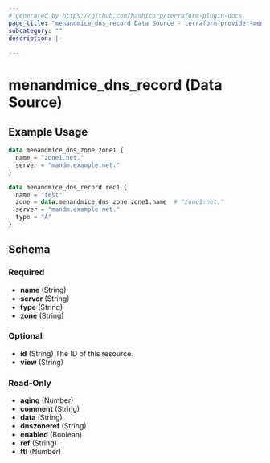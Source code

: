 ```yaml
---
# generated by https://github.com/hashicorp/terraform-plugin-docs
page_title: "menandmice_dns_record Data Source - terraform-provider-menandmice"
subcategory: ""
description: |-
  
---
```


# menandmice_dns_record (Data Source)



## Example Usage

```terraform
data menandmice_dns_zone zone1 {
  name = "zone1.net."
  server = "mandm.example.net."
}

data menandmice_dns_record rec1 {
  name = "test"
  zone = data.menandmice_dns_zone.zone1.name  # "zone1.net."
  server = "mandm.example.net."
  type = "A"
}
```

<!-- schema generated by tfplugindocs -->
## Schema

### Required

- **name** (String)
- **server** (String)
- **type** (String)
- **zone** (String)

### Optional

- **id** (String) The ID of this resource.
- **view** (String)

### Read-Only

- **aging** (Number)
- **comment** (String)
- **data** (String)
- **dnszoneref** (String)
- **enabled** (Boolean)
- **ref** (String)
- **ttl** (Number)


